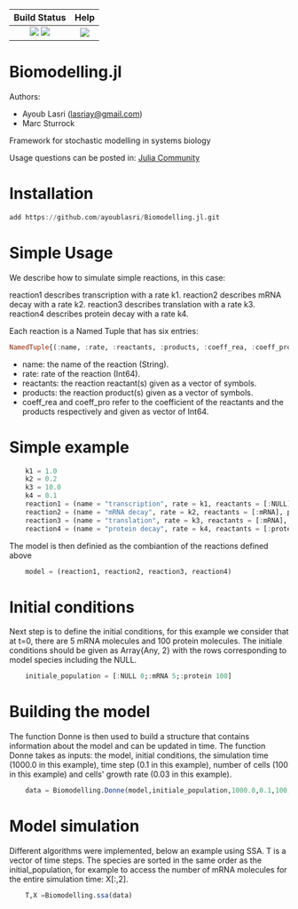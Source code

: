 | **Build Status** | **Help** |
|:---:|:---:|
| [![][travis-img]][travis-url] [![][codecov-img]][codecov-url] | [![][slack-img]][slack-url] |

# Biomodelling.jl

Authors:
- Ayoub Lasri (lasriay@gmail.com)
- Marc Sturrock

Framework for stochastic modelling in systems biology

Usage questions can be posted in:
[Julia Community](https://julialang.org/community/)

[slack-img]: https://img.shields.io/badge/chat-on%20slack-yellow.svg
[slack-url]: https://julialang.slack.com

[travis-img]: https://travis-ci.org/ayoublasri/Biomodelling.jl.svg?branch=master
[travis-url]: https://travis-ci.org/ayoublasri/Biomodelling.jl

[codecov-img]: https://codecov.io/gh/ayoublasri/Biomodelling.jl/branch/master/graph/badge.svg
[codecov-url]: https://codecov.io/gh/ayoublasri/Biomodelling.jl

# Installation

```julia 
add https://github.com/ayoublasri/Biomodelling.jl.git 
```

# Simple Usage

We describe how to simulate simple reactions, in this case:

reaction1 describes transcription with a rate k1.
reaction2 describes mRNA decay with a rate k2.
reaction3 describes translation with a rate k3.
reaction4 describes protein decay with a rate k4.

Each reaction is a Named Tuple that has six entries:

```julia
NamedTuple{(:name, :rate, :reactants, :products, :coeff_rea, :coeff_pro), Tuple{String, Int64, Vector{Symbol}, Vector{Symbol}, Vector{Int64}, Vector{Int64}}}
```
- name: the name of the reaction (String).
- rate: rate of the reaction (Int64).
- reactants: the reaction reactant(s) given as a vector of symbols.
- products: the reaction product(s) given as a vector of symbols.
- coeff_rea and coeff_pro refer to the coefficient of the reactants and the products respectively and given as vector of Int64.

# Simple example

```julia 
    k1 = 1.0
    k2 = 0.2
    k3 = 10.0
    k4 = 0.1
    reaction1 = (name = "transcription", rate = k1, reactants = [:NULL], products =[:mRNA] , coeff_rea = [1] , coeff_pro = [1] )
    reaction2 = (name = "mRNA decay", rate = k2, reactants = [:mRNA], products =[:NULL], coeff_rea = [1], coeff_pro = [1])
    reaction3 = (name = "translation", rate = k3, reactants = [:mRNA], products =[:mRNA,:protein], coeff_rea = [1] , coeff_pro = [1,1] )
    reaction4 = (name = "protein decay", rate = k4, reactants = [:protein], products = [:NULL], coeff_rea = [1] , coeff_pro = [1] )
```

The model is then definied as the combiantion of the reactions defined above

```julia 
    model = (reaction1, reaction2, reaction3, reaction4)
```

# Initial conditions

Next step is to define the initial conditions, for this example we consider that at t=0, there are 5 mRNA molecules and 100 protein molecules. The initiale conditions should be given as Array{Any, 2} with the rows corresponding to model species including the NULL.

```julia 
    initiale_population = [:NULL 0;:mRNA 5;:protein 100]
```

# Building the model

The function Donne is then used to build a structure that contains information about the model and can be updated in time. The function Donne takes as inputs: the model, initial conditions, the simulation time (1000.0 in this example), time step (0.1 in this example), number of cells (100 in this example) and cells' growth rate (0.03 in this example).

```julia 
    data = Biomodelling.Donne(model,initiale_population,1000.0,0.1,100,0.03)
```
# Model simulation

Different algorithms were implemented, below an example using SSA. T is a vector of time steps. The species are sorted in the same order as the initial_population, for example to access the number of mRNA molecules for the entire simulation time: X[:,2].

```julia 
    T,X =Biomodelling.ssa(data)
```
